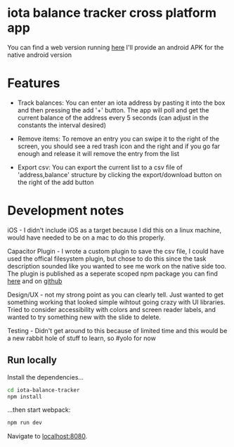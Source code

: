 # iota balance tracker cross platform app

You can find a web version running [here](https://iota-ticker.vercel.app/)
I'll provide an android APK for the native android version

# Features

- Track balances: You can enter an iota address by pasting it into the box and then pressing the add '+' button. The app will poll and get the current balance of the address every 5 seconds (can adjust in the constants the interval desired)

- Remove items: To remove an entry you can swipe it to the right of the screen, you should see a red trash icon and the right and if you go far enough and release it will remove the entry from the list

- Export csv: You can export the current list to a csv file of 'address,balance' structure by clicking the export/download button on the right of the add button

# Development notes

iOS - I didn't include iOS as a target because I did this on a linux machine, would have needed to be on a mac to do this properly. 

Capacitor Plugin - I wrote a custom plugin to save the csv file, I could have used the offical filesystem plugin, but chose to do this since the task description sounded like you wanted to see me work on the native side too. The plugin is published as a seperate scoped npm package you can find [here](https://www.npmjs.com/package/@rhdj/save-csv) and on [github](https://github.com/rob-johnston/savecsv)

Design/UX - not my strong point as you can clearly tell. Just wanted to get something working that looked simple wihtout going crazy with UI libraries. Tried to consider accessibility with colors and screen reader labels, and wanted to try something new with the slide to delete. 

Testing - Didn't get around to this because of limited time and this would be a new rabbit hole of stuff to learn, so #yolo for now 

## Run locally

Install the dependencies...

```bash
cd iota-balance-tracker
npm install
```

...then start webpack:

```bash
npm run dev
```

Navigate to [localhost:8080](http://localhost:5000). 